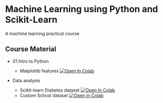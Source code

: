 # Machine Learning using Python and Scikit-Learn
A machine learning practical course

## Course Material

* 01 Intro to Python
    *  Matplotlib features [![Open In Colab](https://colab.research.google.com/assets/colab-badge.svg)](https://colab.research.google.com/github/visiont3lab/machine_learning/blob/master/01-Matplotlib/01_Matplotlib.ipynb)


* Data analysis
    *  Scikit-learn Diabetes dataset [![Open In Colab](https://colab.research.google.com/assets/colab-badge.svg)](https://colab.research.google.com/github/visiont3lab/machine_learning/blob/master/data-analysis/custom_school_dataset_analysis.ipynb)
    *  Custom School dataset [![Open In Colab](https://colab.research.google.com/assets/colab-badge.svg)](https://colab.research.google.com/github/visiont3lab/machine_learning/blob/master/data-analysis/sklearn_diabetes_dataset_analysis.ipynb)
